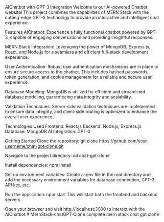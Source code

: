 AIChatbot with GPT-3 Integration
Welcome to our AI-powered Chatbot website! 
This project combines the capabilities of MERN Stack with the cutting-edge GPT-3 technology to provide an interactive and intelligent chat experience.



Features
AIChatbot: Experience a fully functional chatbot powered by GPT-3, capable of engaging conversations and providing insightful responses.

MERN Stack Integration: Leveraging the power of MongoDB, Express.js, React, and Node.js for a seamless and efficient full-stack development experience.

User Authentication: Robust user authentication mechanisms are in place to ensure secure access to the chatbot. This includes hashed passwords, token generation, and cookie management for a reliable and secure user experience.

Database Modeling: MongoDB is utilized for efficient and streamlined database modeling, guaranteeing data integrity and scalability.

Validation Techniques: Server-side validation techniques are implemented to ensure data integrity, and client-side routing is optimized to enhance the overall user experience.



Technologies Used
Frontend: React.js
Backend: Node.js, Express.js
Database: MongoDB
AI Integration: GPT-3



Getting Started
Clone the repository:
git clone https://github.com/your-username/chat-gpt-clone.git

Navigate to the project directory:
cd chat-gpt-clone

Install dependencies:
npm install

Set up environment variables: Create a .env file in the root directory and add the necessary environment variables for database connection, GPT-3 API key, etc.

Run the application: npm start This will start both the frontend and backend servers.

Open your browser and visit http://localhost:3000 to interact with the AIChatbot.# MernStack-chatGPT-Clone
complete mern stack chat gpt clone 
